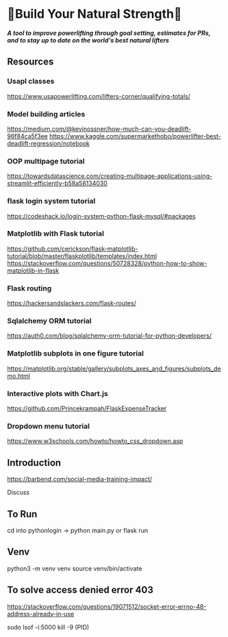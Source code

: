 # 🔨Build Your Natural Strength🔨
_**A tool to improve powerlifting through goal setting, estimates for  PRs, and to stay up to date on the world's best natural lifters**_

## Resources

### Usapl classes
https://www.usapowerlifting.com/lifters-corner/qualifying-totals/

### Model building articles
https://medium.com/@kevinossner/how-much-can-you-deadlift-96f84ca5f3ee
https://www.kaggle.com/supermarkethobo/powerlifter-best-deadlift-regression/notebook

### OOP multipage tutorial
https://towardsdatascience.com/creating-multipage-applications-using-streamlit-efficiently-b58a58134030

### flask login system tutorial
https://codeshack.io/login-system-python-flask-mysql/#packages

### Matplotlib with Flask tutorial
https://github.com/cerickson/flask-matplotlib-tutorial/blob/master/flaskplotlib/templates/index.html
https://stackoverflow.com/questions/50728328/python-how-to-show-matplotlib-in-flask

### Flask routing
https://hackersandslackers.com/flask-routes/

### Sqlalchemy ORM tutorial
https://auth0.com/blog/sqlalchemy-orm-tutorial-for-python-developers/

### Matplotlib subplots in one figure tutorial
https://matplotlib.org/stable/gallery/subplots_axes_and_figures/subplots_demo.html

### Interactive plots with Chart.js
https://github.com/Princekrampah/FlaskExpenseTracker

### Dropdown menu tutorial
https://www.w3schools.com/howto/howto_css_dropdown.asp

## Introduction 
https://barbend.com/social-media-training-impact/

Discuss

## To Run
cd into pythonlogin -> python main.py or flask run

## Venv
python3 -m venv venv
source venv/bin/activate

## To solve access denied error 403
https://stackoverflow.com/questions/19071512/socket-error-errno-48-address-already-in-use

sudo lsof -i:5000
kill -9 (PID)
